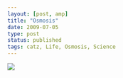 ```yaml
---
layout: [post, amp]
title: "Osmosis"
date: 2009-07-05
type: post
status: published
tags: catz, Life, Osmosis, Science
---
```



[![](http://imgur.com/kJruQ.jpg)](http://en.wikipedia.org/wiki/Osmosis)
